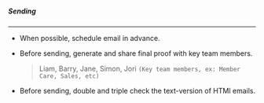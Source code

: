 ##### Sending
---
- When possible, schedule email in advance.
- Before sending, generate and share final proof with key team members.

	> Liam, Barry, Jane, Simon, Jori `(Key team members, ex: Member Care, Sales, etc) `

- Before sending, double and triple check the text-version of HTMl emails.
